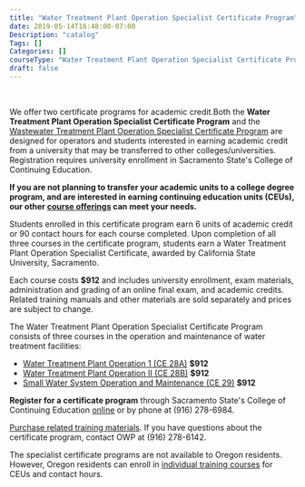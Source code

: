 ```yaml
---
title: "Water Treatment Plant Operation Specialist Certificate Program"
date: 2019-05-14T16:48:00-07:00
Description: "catalog"
Tags: []
Categories: []
courseType: "Water Treatment Plant Operation Specialist Certificate Program"
draft: false
---
```


&nbsp;

We offer two certificate programs for academic credit.Both the **Water Treatment Plant Operation Specialist Certificate Program** and the [Wastewater Treatment Plant Operation Specialist Certificate Program](/operator-training/courses/specialist-courses/wastewater-treatment-specialist/) are designed for operators and students interested in earning academic credit from a university that may be transferred to other colleges/universities. Registration requires university enrollment in Sacramento State's College of Continuing Education.

**If you are not planning to transfer your academic units to a college degree program, and are interested in earning continuing education units (CEUs), our other [course offerings](/operator-training/) can meet your needs.**

Students enrolled in this certificate program earn 6 units of academic credit or 90 contact hours for each course completed. Upon completion of all three courses in the certificate program, students earn a Water Treatment Plant Operation Specialist Certificate, awarded by California State University, Sacramento.

Each course costs **$912** and includes university enrollment, exam materials, administration and grading of an online final exam, and academic credits. Related training manuals and other materials are sold separately and prices are subject to change.

The Water Treatment Plant Operation Specialist Certificate Program consists of three courses in the operation and maintenance of water treatment facilities: 

- [Water Treatment Plant Operation 1 (CE 28A)](/operator-training/courses/correspondence-courses/drinking-water-courses/water-treatment-plant-operation-v1/) **$912**
- [Water Treatment Plant Operation II (CE 28B)](/operator-training/courses/correspondence-courses/drinking-water-courses/water-treatment-plant-operation-v2/) **$912**
- [Small Water System Operation and Maintenance (CE 29)](/operator-training/courses/correspondence-courses/drinking-water-courses/small-water-system-operation-and-maintenance/) **$912**


**Register for a certificate program** through Sacramento State's College of Continuing Education [online](https://www.cce.csus.edu/water-treatment-plant-operations-specialist-certificate-program) or by phone at (916) 278-6984.

[Purchase related training materials](/operator-training/). If you have questions about the certificate program, contact OWP at (916) 278-6142.

The specialist certificate programs are not available to Oregon residents. However, Oregon residents can enroll in [individual training courses](/operator-training/) for CEUs and contact hours.
